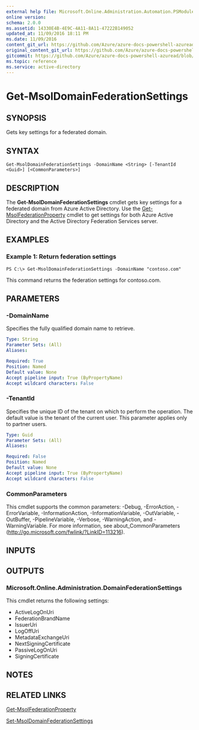 ```yaml
---
external help file: Microsoft.Online.Administration.Automation.PSModule.dll-Help.xml
online version:
schema: 2.0.0
ms.assetid: 14330E4B-4E9C-4A11-8A11-47222B149052
updated_at: 11/09/2016 18:11 PM
ms.date: 11/09/2016
content_git_url: https://github.com/Azure/azure-docs-powershell-azuread/blob/VinceSmith-patch-7/Azure%20AD%20Cmdlets/MSOnline/v1/Get-MsolDomainFederationSettings.md
original_content_git_url: https://github.com/Azure/azure-docs-powershell-azuread/blob/VinceSmith-patch-7/Azure%20AD%20Cmdlets/MSOnline/v1/Get-MsolDomainFederationSettings.md
gitcommit: https://github.com/Azure/azure-docs-powershell-azuread/blob/7986fb4880d0ee292c289166871e4b25df1ad4b8
ms.topic: reference
ms.service: active-directory
---
```


# Get-MsolDomainFederationSettings

## SYNOPSIS
Gets key settings for a federated domain.

## SYNTAX

```
Get-MsolDomainFederationSettings -DomainName <String> [-TenantId <Guid>] [<CommonParameters>]
```

## DESCRIPTION
The **Get-MsolDomainFederationSettings** cmdlet gets key settings for a federated domain from Azure Active Directory.
Use the [Get-MsolFederationProperty](./Get-MsolFederationProperty.md) cmdlet to get settings for both Azure Active Directory and the Active Directory Federation Services server.

## EXAMPLES

### Example 1: Return federation settings
```
PS C:\> Get-MsolDomainFederationSettings -DomainName "contoso.com"
```

This command returns the federation settings for contoso.com.

## PARAMETERS

### -DomainName
Specifies the fully qualified domain name to retrieve.

```yaml
Type: String
Parameter Sets: (All)
Aliases:

Required: True
Position: Named
Default value: None
Accept pipeline input: True (ByPropertyName)
Accept wildcard characters: False
```

### -TenantId
Specifies the unique ID of the tenant on which to perform the operation.
The default value is the tenant of the current user.
This parameter applies only to partner users.

```yaml
Type: Guid
Parameter Sets: (All)
Aliases:

Required: False
Position: Named
Default value: None
Accept pipeline input: True (ByPropertyName)
Accept wildcard characters: False
```

### CommonParameters
This cmdlet supports the common parameters: -Debug, -ErrorAction, -ErrorVariable, -InformationAction, -InformationVariable, -OutVariable, -OutBuffer, -PipelineVariable, -Verbose, -WarningAction, and -WarningVariable. For more information, see about_CommonParameters (http://go.microsoft.com/fwlink/?LinkID=113216).

## INPUTS

## OUTPUTS

### Microsoft.Online.Administration.DomainFederationSettings
This cmdlet returns the following settings:

* ActiveLogOnUri
* FederationBrandName
* IssuerUri
* LogOffUri
* MetadataExchangeUri
* NextSigningCertificate
* PassiveLogOnUri
* SigningCertificate

## NOTES

## RELATED LINKS
[Get-MsolFederationProperty](./Get-MsolFederationProperty.md)

[Set-MsolDomainFederationSettings](./Set-MsolDomainFederationSettings.md)

